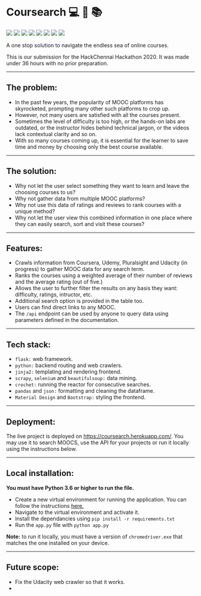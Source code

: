 Coursearch 💻 📝 📚
============

[![](https://img.shields.io/badge/Made_with-Python3-blue?style=for-the-badge&logo=python)]()
[![](https://img.shields.io/badge/Made_with-flask-blue?style=for-the-badge&logo=flask)]()
[![](https://img.shields.io/badge/Made_with-pandas-blue?style=for-the-badge&logo=pandas)]()
[![](https://img.shields.io/badge/Made_with-selenium-blue?style=for-the-badge&logo=selenium)]()
[![](https://img.shields.io/badge/Made_with-crochet-blue?style=for-the-badge&logo=crochet)]()
[![](https://img.shields.io/badge/Made_with-scrapy-blue?style=for-the-badge&logo=scrapy)]()
[![](https://img.shields.io/badge/Made_with-material_design-blue?style=for-the-badge&logo=material-design)]()
[![](https://img.shields.io/badge/deployed_on-heroku-blue?style=for-the-badge&logo=heroku)]()

A one stop solution to navigate the endless sea of online courses.

This is our submission for the HackChennai Hackathon 2020. It was made under 36 hours with no prior preparation.

---

## The problem:
- In the past few years, the popularity of MOOC platforms has skyrocketed, prompting many other such platforms to crop up.
- However, not many users are satisfied with all the courses present.
- Sometimes the level of difficulty is too high, or the hands-on labs are outdated, or the instructor hides behind technical jargon, or the videos lack contextual clarity and so on.
- With so many courses coming up, it is essential for the learner to save time and money by choosing only the best course available.

---

## The solution:
- Why not let the user select something they want to learn and leave the choosing courses to us?
- Why not gather data from multiple MOOC platforms?
- Why not use this data of ratings and reviews to rank courses with a unique method?
- Why not let the user view this combined information in one place where they can easily search, sort and visit these courses?

---

## Features:

- Crawls information from Coursera, Udemy, Pluralsight and Udacity (in progress) to gather MOOC data for any search term.
- Ranks the courses using a weighted average of their number of reviews and the average rating (out of five.)
- Allows the user to further filter the results on any basis they want: difficulty, ratings, intructor, etc.
- Additional search option is provided in the table too.
- Users can find direct links to any MOOC.
- The `/api` endpoint can be used by anyone to query data using parameters defined in the documentation.

---

## Tech stack:

- `flask:` web framework.
- `python:` backend routing and web crawlers.
- `jinja2:` templating and rendering frontend.
- `scrapy`, `selenium` and `beautifulsoup:` data mining.
- `crochet:` running the reactor for consecutive searches.
- `pandas` and `json:` formatting and cleaning the dataframe.
- `Material Design` and `Bootstrap:` styling the frontend.

---

## Deployment:

The live project is deployed on https://coursearch.herokuapp.com/. You may use it to search MOOCS, use the API for your projects or run it locally using the instructions below.

---

## Local installation:

**You must have Python 3.6 or higher to run the file.**

- Create a new virtual environment for running the application. You can follow the instructions [here.](https://uoa-eresearch.github.io/eresearch-cookbook/recipe/2014/11/26/python-virtual-env/)
- Navigate to the virtual environment and activate it.
- Install the dependancies using `pip install -r requirements.txt`
- Run the `app.py` file with `python app.py`

**Note:** to run it locally, you must have a version of `chromedriver.exe` that matches the one installed on your device.

---

## Future scope:

- Fix the Udacity web crawler so that it works.
-


